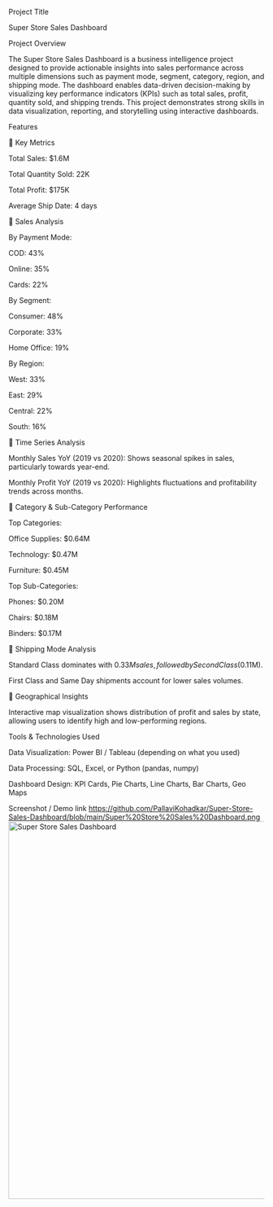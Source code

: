 Project Title

Super Store Sales Dashboard

Project Overview

The Super Store Sales Dashboard is a business intelligence project designed to provide actionable insights into sales performance across multiple dimensions such as payment mode, segment, category, 
region, and shipping mode. The dashboard enables data-driven decision-making by visualizing key performance indicators (KPIs) such as total sales, profit, quantity sold, and shipping trends.
This project demonstrates strong skills in data visualization, reporting, and storytelling using interactive dashboards.

Features

🔹 Key Metrics

Total Sales: $1.6M

Total Quantity Sold: 22K

Total Profit: $175K

Average Ship Date: 4 days

🔹 Sales Analysis

By Payment Mode:

COD: 43%

Online: 35%

Cards: 22%

By Segment:

Consumer: 48%

Corporate: 33%

Home Office: 19%

By Region:

West: 33%

East: 29%

Central: 22%

South: 16%

🔹 Time Series Analysis

Monthly Sales YoY (2019 vs 2020): Shows seasonal spikes in sales, particularly towards year-end.

Monthly Profit YoY (2019 vs 2020): Highlights fluctuations and profitability trends across months.

🔹 Category & Sub-Category Performance

Top Categories:

Office Supplies: $0.64M

Technology: $0.47M

Furniture: $0.45M

Top Sub-Categories:

Phones: $0.20M

Chairs: $0.18M

Binders: $0.17M

🔹 Shipping Mode Analysis

Standard Class dominates with $0.33M sales, followed by Second Class ($0.11M).

First Class and Same Day shipments account for lower sales volumes.

🔹 Geographical Insights

Interactive map visualization shows distribution of profit and sales by state, allowing users to identify high and low-performing regions.


Tools & Technologies Used

Data Visualization: Power BI / Tableau (depending on what you used)

Data Processing: SQL, Excel, or Python (pandas, numpy)

Dashboard Design: KPI Cards, Pie Charts, Line Charts, Bar Charts, Geo Maps


Screenshot / Demo link
https://github.com/PallaviKohadkar/Super-Store-Sales-Dashboard/blob/main/Super%20Store%20Sales%20Dashboard.png
<img width="1323" height="742" alt="Super Store Sales Dashboard" src="https://github.com/user-attachments/assets/6137bda0-1012-48d6-9b3f-c32d65273796" />

